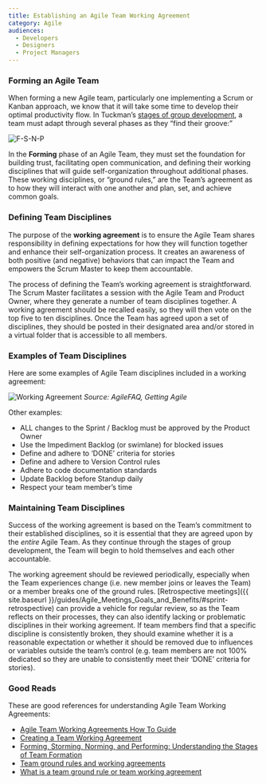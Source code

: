 ```yaml
---
title: Establishing an Agile Team Working Agreement
category: Agile
audiences:
  - Developers
  - Designers
  - Project Managers
---
```


### Forming an Agile Team
When forming a new Agile team, particularly one implementing a Scrum or Kanban approach, we know that it will take some time to develop their optimal productivity flow. In Tuckman’s [stages of group development](https://en.wikipedia.org/wiki/Tuckman%27s_stages_of_group_development), a team must adapt through several phases as they “find their groove:”

<img src="{{ site.baseurl }}/assets/img/guides/FSNP.png"
  alt="F-S-N-P"
  class="guide-image guide-image-three-fourths">

In the **Forming** phase of an Agile Team, they must set the foundation for building trust, facilitating open communication, and defining their working disciplines that will guide self-organization throughout additional phases. These working disciplines, or “ground rules,” are the Team’s agreement as to how they will interact with one another and plan, set, and achieve common goals.

### Defining Team Disciplines
The purpose of the **working agreement** is to ensure the Agile Team shares responsibility in defining expectations for how they will function together and enhance their self-organization process. It creates an awareness of both positive (and negative) behaviors that can impact the Team and empowers the Scrum Master to keep them accountable.

The process of defining the Team’s working agreement is straightforward. The Scrum Master facilitates a session with the Agile Team and Product Owner, where they generate a number of team disciplines together. A working agreement should be recalled easily, so they will then vote on the top five to ten disciplines. Once the Team has agreed upon a set of disciplines, they should be posted in their designated area and/or stored in a virtual folder that is accessible to all members.

### Examples of Team Disciplines
Here are some examples of Agile Team disciplines included in a working agreement:

<img src="{{ site.baseurl }}/assets/img/guides/working_agreement.png"
  alt="Working Agreement"
  class="guide-image guide-image-three-fourths">
*Source: AgileFAQ, Getting Agile*

Other examples:
* ALL changes to the Sprint / Backlog must be approved by the Product Owner
* Use the Impediment Backlog (or swimlane) for blocked issues
* Define and adhere to ‘DONE’ criteria for stories
* Define and adhere to Version Control rules
* Adhere to code documentation standards
* Update Backlog before Standup daily
* Respect your team member’s time

### Maintaining Team Disciplines
Success of the working agreement is based on the Team’s commitment to their established disciplines, so it is essential that they are agreed upon by the *entire* Agile Team. As they continue through the stages of group development, the Team will begin to hold themselves and each other accountable.

The working agreement should be reviewed periodically, especially when the Team experiences change (i.e. new member joins or leaves the Team) or a member breaks one of the ground rules. [Retrospective meetings]({{ site.baseurl }}/guides/Agile_Meetings_Goals_and_Benefits/#sprint-retrospective) can provide a vehicle for regular review, so as the Team reflects on their processes, they can also identify lacking or problematic disciplines in their working agreement. If team members find that a specific discipline is consistently broken, they should examine whether it is a reasonable expectation or whether it should be removed due to influences or variables outside the team’s control (e.g. team members are not 100% dedicated so they are unable to consistently meet their ‘DONE’ criteria for stories).

### Good Reads
These are good references for understanding Agile Team Working Agreements:
* [Agile Team Working Agreements How To Guide](http://www.payton-consulting.com/agile-team-working-agreements-guide/)
* [Creating a Team Working Agreement](http://www.gettingagile.com/2008/05/02/creating-a-team-working-agreement/)
* [Forming, Storming, Norming, and Performing: Understanding the Stages of Team Formation](https://www.mindtools.com/pages/article/newLDR_86.htm)
* [Team ground rules and working agreements](https://nomad8.com/team-ground-rules/)
* [What is a team ground rule or team working agreement](https://agilefaq.wordpress.com/2007/11/21/what-is-a-team-ground-rule-or-team-working-agreement/)
